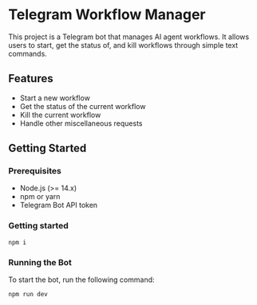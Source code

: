 # Telegram Workflow Manager

This project is a Telegram bot that manages AI agent workflows. It allows users to start, get the status of, and kill workflows through simple text commands.

## Features

- Start a new workflow
- Get the status of the current workflow
- Kill the current workflow
- Handle other miscellaneous requests

## Getting Started

### Prerequisites

- Node.js (>= 14.x)
- npm or yarn
- Telegram Bot API token

### Getting started


```
npm i
```

### Running the Bot

To start the bot, run the following command:

```
npm run dev
```
